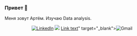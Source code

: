 <a id='top'></a>
### Привет 👋
Меня зовут Артём.
Изучаю Data analysis.

<p align='center'>
  <a href="https://www.github.com/Tem-Art" target="_blank"><img src="https://img.shields.io/badge/LinkedIn-0077B5?style=for-the-badge&logo=linkedin&logoColor=white" alt="LinkedIn"></a>
  <a href="https://t.me/tem_art" target="_blank"><img src="https://img.shields.io/badge/Telegram-2CA5E0?style=for-the-badge&logo=telegram&logoColor=white"></a>
  <a href="<a href="mailto:art7118080@gmail.com">Link text</a>" target="_blank"><img src="https://img.shields.io/badge/Gmail-D14836?style=for-the-badge&logo=gmail&logoColor=white" alt="Gmail"></a>
  </p>
